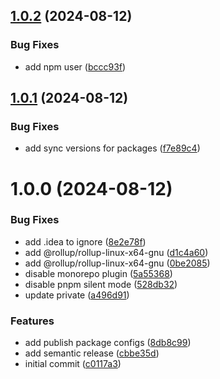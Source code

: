 ## [1.0.2](https://github.com/magnuskma/monopackages/compare/1.0.1...1.0.2) (2024-08-12)


### Bug Fixes

* add npm user ([bccc93f](https://github.com/magnuskma/monopackages/commit/bccc93f6f1c5961d442e046645d69cd21274812c))

## [1.0.1](https://github.com/magnuskma/monopackages/compare/1.0.0...1.0.1) (2024-08-12)

### Bug Fixes

- add sync versions for packages ([f7e89c4](https://github.com/magnuskma/monopackages/commit/f7e89c4b61c01ee2eba899be2c1f2f21401dd8ce))

# 1.0.0 (2024-08-12)

### Bug Fixes

- add .idea to ignore ([8e2e78f](https://github.com/magnuskma/monopackages/commit/8e2e78f7266776e6443d1cda7a3dd43c5c85c5a3))
- add @rollup/rollup-linux-x64-gnu ([d1c4a60](https://github.com/magnuskma/monopackages/commit/d1c4a6056d54daecbf4299fc921008f9ed4d319e))
- add @rollup/rollup-linux-x64-gnu ([0be2085](https://github.com/magnuskma/monopackages/commit/0be208579fc67628b14607a049d407debbe0d624))
- disable monorepo plugin ([5a55368](https://github.com/magnuskma/monopackages/commit/5a553689b83da3a4abf875ac1561cbbc51bb0a8a))
- disable pnpm silent mode ([528db32](https://github.com/magnuskma/monopackages/commit/528db328f03c919a9cd4031a5b25dbe064e19fbe))
- update private ([a496d91](https://github.com/magnuskma/monopackages/commit/a496d91c8fcb69c489927e4dffacd95145f6c803))

### Features

- add publish package configs ([8db8c99](https://github.com/magnuskma/monopackages/commit/8db8c99c92304a9f9f04f24263c91e907d2ec8cd))
- add semantic release ([cbbe35d](https://github.com/magnuskma/monopackages/commit/cbbe35d1a6ac263d6c3f4ba7fe85caadfbc00e24))
- initial commit ([c0117a3](https://github.com/magnuskma/monopackages/commit/c0117a33c461584e93d9a774234fd1e4d6a4ab72))
